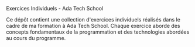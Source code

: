 Exercices Individuels - Ada Tech School

Ce dépôt contient une collection d'exercices individuels réalisés dans le cadre de ma formation à Ada Tech School.
Chaque exercice aborde des concepts fondamentaux de la programmation et des technologies abordées au cours du programme.
